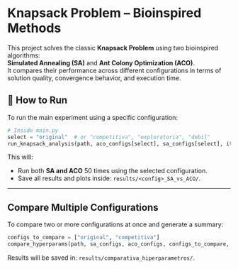 # Knapsack Problem – Bioinspired Methods

This project solves the classic **Knapsack Problem** using two bioinspired algorithms:  
**Simulated Annealing (SA)** and **Ant Colony Optimization (ACO)**.  
It compares their performance across different configurations in terms of solution quality, convergence behavior, and execution time.

## 🧪 How to Run

To run the main experiment using a specific configuration:

```python
# Inside main.py
select = "original"  # or "competitiva", "exploratoria", "debil"
run_knapsack_analysis(path, aco_configs[select], sa_configs[select], iters=50, config_name=select)
```

This will:
- Run both **SA and ACO** 50 times using the selected configuration.
- Save all results and plots inside: `results/<config>_SA_vs_ACO/`.

---

## Compare Multiple Configurations

To compare two or more configurations at once and generate a summary:

```python
configs_to_compare = ["original", "competitiva"]
compare_hyperparams(path, sa_configs, aco_configs, configs_to_compare, iters=50)
```

Results will be saved in: `results/comparativa_hiperparametros/`.
